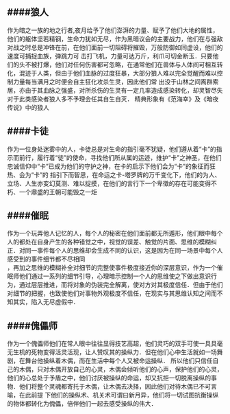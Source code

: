 ####狼人
-----------
作为暗之一族的地之行者,夜月给予了他们澎湃的力量、赋予了他们大地的属性，他们的躯体坚若精钢，生命力犹如无尽，作为黑暗议会的主要战力，他们在与强敌对战之时总是冲锋在前，在他们面前一切阻碍将摧毁，万般防御如同虚设，他们的速度可捕捉血族，弹跳力可
击打飞机，力量可达万斤，利爪可切金断玉．只要他们的头不被打爆，他们对任何伤害都可忽略，在通常他们在兽体与人体间可相互转化，混迹于人类，但由于他们血脉的过度狂暴，大部分狼人难以完全觉醒而难以控制力量每当满月之时便会自主狂化攻杀生灵，因此他们常
出没于山林之间离群索居，亦由于其血脉之强盛，对所杀伤的生灵有一定几率造成感染转化，却灵智尽失对于此类感染者狼人多不予理会任其自生自灭． 精典形象有《范海幸》及《暗夜传说》中的狼人

####卡徒
-----------
作为一位身处迷雾中的人，卡徒总是对生命的指引毫不犹疑，他们遵从着“卡”的指示而前行，履行着“徒”的使命，寻找他们所从属的运迹，维护“卡”之神圣，在他们忠诚信仰中“卡”已成为他们的守护之神，在卡的启示下他们会为“卡”的象征而狂热、会为“卡”的
指引下而智思，在命运之卡-塔罗牌的万千变化下，他们的为人、立场、人生亦变幻莫测、难以捉摸，在他们的言行下一个卑徵的存在可能变得不朽、一个鼎盛的王朝可能毁之一炬

####催眠
-----------
作为一个玩弄他人记忆的人，每个人的秘密在他们面前都无所遁形，他们眼中每个人的都处在自身产生的各种错觉之中，视觉的误差、触觉的片面、思维的模糊纠正．对同一事件每个人的思维却会生成不同的认识，这是因为在同一场景中每个人感受到的事件细节都不尽相同<br />，再加之思维的模糊补全对细节的完整使事件极度接近你的深层意识，作为一个催眠师他们通过一系列的细节引导，心理暗示控制一个人的思维使之下做出意识行为，通过层层推进，而将对象的伪装完全解离，使对方对其极度信任．但由于他们对细节的把握，也致使他们对事物外观极度不信任，在现实与其思维认知之间而不知其实，陷入无尽虚假中．

####傀儡师
-----------
作为一个傀儡师他们在常人眼中往往显得技艺高超，他们灵巧的双手可使一具具毫无生机的死物变得活灵活现，让人赞叹其的操纵力．但在他们心中生活就如一场舞剧，在舞台他操纵着木偶，而在生活中每个人又被命运操纵．
所以他们只信任自己的木偶，只对木偶开放自己的心灵，木偶会倾听他们的心声，保护他们的心灵，他们的心总处于予盾之中，他们讨厌被操纵的命运，却又抗拒一切脱离操纵的事物．他们将整个灵魂都寄托于木偶，让木偶去决择，因此他们对待木偶已不可言喻，在此前提
下他们的操纵术、机关术可谓曰新月异，他们将一切试图抗衡操纵的物体都转化为傀儡，倍伴他们一起去感受操纵的伟大．

